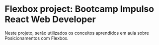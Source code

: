 # Flexbox project: Bootcamp Impulso React Web Developer

Neste projeto, serão utilizados os conceitos aprendidos em aula sobre Posicionamentos com Flexbox.

